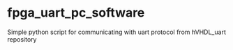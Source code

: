 # fpga_uart_pc_software
Simple python script for communicating with uart protocol from hVHDL_uart repository
